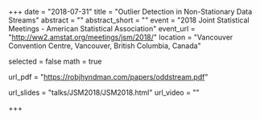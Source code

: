 +++
date = "2018-07-31"
title = "Outlier Detection in Non-Stationary Data Streams"
abstract = ""
abstract_short = ""
event = "2018 Joint Statistical Meetings - American Statistical Association"
event_url = "http://ww2.amstat.org/meetings/jsm/2018/"
location = "Vancouver Convention Centre, Vancouver, British Columbia, Canada"
  
  
selected = false
math = true
  
url_pdf = "https://robjhyndman.com/papers/oddstream.pdf"
  
url_slides = "talks/JSM2018/JSM2018.html"
url_video = ""
  
+++
    
    
    
    